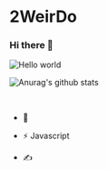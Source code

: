 # 2WeirDo






### Hi there 👋

<img src="https://raw.githubusercontent.com/sagar-viradiya/sagar-viradiya/master/resources/banner.png" alt="Hello world">

![Anurag's github stats](https://github-readme-stats.vercel.app/api?username=2WeirDo&show_icons=true&theme=dracula)

<br/>


- 🍻  

- ⚡  Javascript

- ✍️  

  
